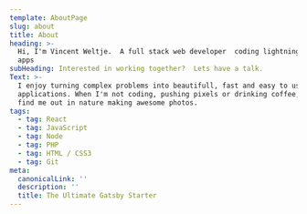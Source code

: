 ```yaml
---
template: AboutPage
slug: about
title: About
heading: >-
  Hi, I'm Vincent Weltje.  A full stack web developer  coding lightning fast web
  apps
subHeading: Interested in working together?  Lets have a talk.
Text: >-
  I enjoy turning complex problems into beautifull, fast and easy to use
  applications. When I'm not coding, pushing pixels or drinking coffee, you'll
  find me out in nature making awesome photos.
tags:
  - tag: React
  - tag: JavaScript
  - tag: Node
  - tag: PHP
  - tag: HTML / CSS3
  - tag: Git
meta:
  canonicalLink: ''
  description: ''
  title: The Ultimate Gatsby Starter
---
```


